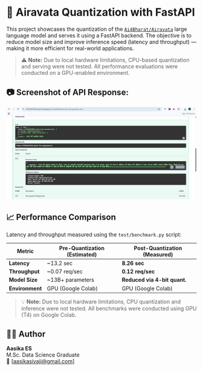 # 🧠 Airavata Quantization with FastAPI

This project showcases the quantization of the [`Ai4Bharat/Airavata`](https://huggingface.co/Ai4Bharat/Airavata) large language model and serves it using a FastAPI backend. The objective is to reduce model size and improve inference speed (latency and throughput) — making it more efficient for real-world applications.

> ⚠️ **Note:** Due to local hardware limitations, CPU-based quantization and serving were not tested. All performance evaluations were conducted on a GPU-enabled environment.

## 📷 Screenshot of API Response:
![API Output](screenshot_api_output.jpg)

## 📈 Performance Comparison
Latency and throughput measured using the `test/benchmark.py` script:

| Metric            | Pre-Quantization (Estimated) | Post-Quantization (Measured) |
|-------------------|-------------------------------|-------------------------------|
| **Latency**       | ~13.2 sec                     | **8.26 sec**                  |
| **Throughput**    | ~0.07 req/sec                 | **0.12 req/sec**              |
| **Model Size**    | ~13B+ parameters              | **Reduced via 4-bit quant.**  |
| **Environment**   | GPU (Google Colab)            | GPU (Google Colab)            |

> 💡 **Note:** Due to local hardware limitations, CPU quantization and inference were not tested. All benchmarks were conducted using GPU (T4) on Google Colab.

## 👩‍💻 Author

**Aasika ES**  
M.Sc. Data Science Graduate  
📧 [aasikasivaji@gmail.com]

